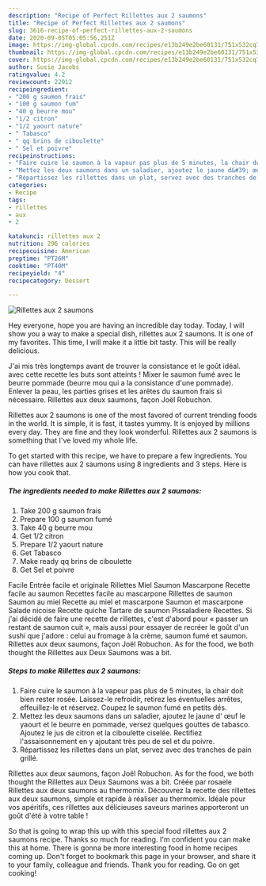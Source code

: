 ```yaml
---
description: "Recipe of Perfect Rillettes aux 2 saumons"
title: "Recipe of Perfect Rillettes aux 2 saumons"
slug: 3616-recipe-of-perfect-rillettes-aux-2-saumons
date: 2020-09-05T05:05:56.251Z
image: https://img-global.cpcdn.com/recipes/e13b249e2be60131/751x532cq70/rillettes-aux-2-saumons-photo-principale-de-la-recette.jpg
thumbnail: https://img-global.cpcdn.com/recipes/e13b249e2be60131/751x532cq70/rillettes-aux-2-saumons-photo-principale-de-la-recette.jpg
cover: https://img-global.cpcdn.com/recipes/e13b249e2be60131/751x532cq70/rillettes-aux-2-saumons-photo-principale-de-la-recette.jpg
author: Susie Jacobs
ratingvalue: 4.2
reviewcount: 22912
recipeingredient:
- "200 g saumon frais"
- "100 g saumon fum"
- "40 g beurre mou"
- "1/2 citron"
- "1/2 yaourt nature"
- " Tabasco"
- " qq brins de ciboulette"
- " Sel et poivre"
recipeinstructions:
- "Faire cuire le saumon à la vapeur pas plus de 5 minutes, la chair doit bien rester rosée. Laissez-le refroidir, retirez les éventuelles arrêtes, effeuillez-le et réservez. Coupez le saumon fumé en petits dés."
- "Mettez les deux saumons dans un saladier, ajoutez le jaune d&#39; œuf le yaourt et le beurre en pommade, versez quelques gouttes de tabasco. Ajoutez le jus de citron et la ciboulette ciselée. Rectifiez l&#39;assaisonnement en y ajoutant très peu de sel et du poivre."
- "Répartissez les rillettes dans un plat, servez avec des tranches de pain grillé."
categories:
- Recipe
tags:
- rillettes
- aux
- 2

katakunci: rillettes aux 2 
nutrition: 296 calories
recipecuisine: American
preptime: "PT26M"
cooktime: "PT40M"
recipeyield: "4"
recipecategory: Dessert

---
```



![Rillettes aux 2 saumons](https://img-global.cpcdn.com/recipes/e13b249e2be60131/751x532cq70/rillettes-aux-2-saumons-photo-principale-de-la-recette.jpg)

Hey everyone, hope you are having an incredible day today. Today, I will show you a way to make a special dish, rillettes aux 2 saumons. It is one of my favorites. This time, I will make it a little bit tasty. This will be really delicious.

J&#39;ai mis très longtemps avant de trouver la consistance et le goût idéal. avec cette recette les buts sont atteints ! Mixer le saumon fumé avec le beurre pommade (beurre mou qui a la consistance d&#39;une pommade). Enlever la peau, les parties grises et les arêtes du saumon frais si nécessaire. Rillettes aux deux saumons, façon Joël Robuchon.

Rillettes aux 2 saumons is one of the most favored of current trending foods in the world. It is simple, it is fast, it tastes yummy. It is enjoyed by millions every day. They are fine and they look wonderful. Rillettes aux 2 saumons is something that I've loved my whole life.


To get started with this recipe, we have to prepare a few ingredients. You can have rillettes aux 2 saumons using 8 ingredients and 3 steps. Here is how you cook that.

<!--inarticleads1-->

##### The ingredients needed to make Rillettes aux 2 saumons:

1. Take 200 g saumon frais
1. Prepare 100 g saumon fumé
1. Take 40 g beurre mou
1. Get 1/2 citron
1. Prepare 1/2 yaourt nature
1. Get  Tabasco
1. Make ready  qq brins de ciboulette
1. Get  Sel et poivre


Facile Entrée facile et originale Rillettes Miel Saumon Mascarpone Recette facile au saumon Recettes facile au mascarpone Rillettes de saumon Saumon au miel Recette au miel et mascarpone Saumon et mascarpone Salade nicoise Recette quiche Tartare de saumon Pissaladiere Recettes. Si j&#39;ai décidé de faire une recette de rillettes, c&#39;est d&#39;abord pour « passer un restant de saumon cuit », mais aussi pour essayer de recréer le goût d&#39;un sushi que j&#39;adore : celui au fromage à la crème, saumon fumé et saumon. Rillettes aux deux saumons, façon Joël Robuchon. As for the food, we both thought the Rillettes aux Deux Saumons was a bit. 

<!--inarticleads2-->

##### Steps to make Rillettes aux 2 saumons:

1. Faire cuire le saumon à la vapeur pas plus de 5 minutes, la chair doit bien rester rosée. Laissez-le refroidir, retirez les éventuelles arrêtes, effeuillez-le et réservez. Coupez le saumon fumé en petits dés.
1. Mettez les deux saumons dans un saladier, ajoutez le jaune d&#39; œuf le yaourt et le beurre en pommade, versez quelques gouttes de tabasco. Ajoutez le jus de citron et la ciboulette ciselée. Rectifiez l&#39;assaisonnement en y ajoutant très peu de sel et du poivre.
1. Répartissez les rillettes dans un plat, servez avec des tranches de pain grillé.


Rillettes aux deux saumons, façon Joël Robuchon. As for the food, we both thought the Rillettes aux Deux Saumons was a bit. Créée par rosaele Rillettes aux deux saumons au thermomix. Découvrez la recette des rillettes aux deux saumons, simple et rapide à réaliser au thermomix. Idéale pour vos apéritifs, ces rillettes aux délicieuses saveurs marines apporteront un goût d&#39;été à votre table ! 

So that is going to wrap this up with this special food rillettes aux 2 saumons recipe. Thanks so much for reading. I'm confident you can make this at home. There is gonna be more interesting food in home recipes coming up. Don't forget to bookmark this page in your browser, and share it to your family, colleague and friends. Thank you for reading. Go on get cooking!
